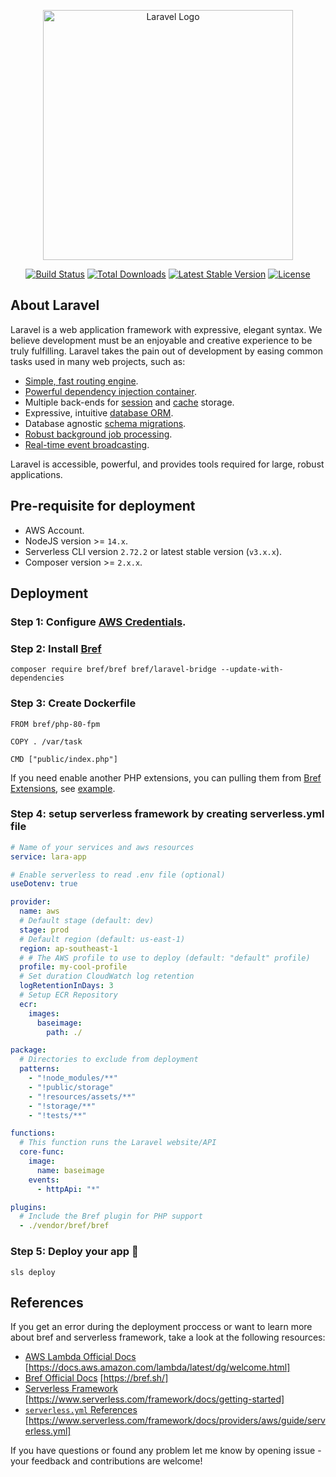 <p align="center"><a href="https://laravel.com" target="_blank"><img src="https://raw.githubusercontent.com/laravel/art/master/logo-lockup/5%20SVG/2%20CMYK/1%20Full%20Color/laravel-logolockup-cmyk-red.svg" width="400" alt="Laravel Logo"></a></p>

<p align="center">
<a href="https://travis-ci.org/laravel/framework"><img src="https://travis-ci.org/laravel/framework.svg" alt="Build Status"></a>
<a href="https://packagist.org/packages/laravel/framework"><img src="https://img.shields.io/packagist/dt/laravel/framework" alt="Total Downloads"></a>
<a href="https://packagist.org/packages/laravel/framework"><img src="https://img.shields.io/packagist/v/laravel/framework" alt="Latest Stable Version"></a>
<a href="https://packagist.org/packages/laravel/framework"><img src="https://img.shields.io/packagist/l/laravel/framework" alt="License"></a>
</p>

## About Laravel

Laravel is a web application framework with expressive, elegant syntax. We believe development must be an enjoyable and creative experience to be truly fulfilling. Laravel takes the pain out of development by easing common tasks used in many web projects, such as:

-   [Simple, fast routing engine](https://laravel.com/docs/routing).
-   [Powerful dependency injection container](https://laravel.com/docs/container).
-   Multiple back-ends for [session](https://laravel.com/docs/session) and [cache](https://laravel.com/docs/cache) storage.
-   Expressive, intuitive [database ORM](https://laravel.com/docs/eloquent).
-   Database agnostic [schema migrations](https://laravel.com/docs/migrations).
-   [Robust background job processing](https://laravel.com/docs/queues).
-   [Real-time event broadcasting](https://laravel.com/docs/broadcasting).

Laravel is accessible, powerful, and provides tools required for large, robust applications.

## Pre-requisite for deployment

-   AWS Account.
-   NodeJS version >= `14.x`.
-   Serverless CLI version `2.72.2` or latest stable version (`v3.x.x`).
-   Composer version >= `2.x.x`.

## Deployment

### Step 1: Configure [AWS Credentials](https://www.serverless.com/framework/docs/providers/aws/guide/credentials).

### Step 2: Install [Bref](https://bref.sh/docs/installation.html)

```
composer require bref/bref bref/laravel-bridge --update-with-dependencies
```

### Step 3: Create Dockerfile

```Dockerfile:Dockerfile
FROM bref/php-80-fpm

COPY . /var/task

CMD ["public/index.php"]
```

If you need enable another PHP extensions, you can pulling them from [Bref Extensions](https://github.com/brefphp/extra-php-extensions), see [example](https://bref.sh/docs/web-apps/docker.html#docker-image).

### Step 4: setup serverless framework by creating serverless.yml file

```diff:serverless.yml
# Name of your services and aws resources
service: lara-app

# Enable serverless to read .env file (optional)
useDotenv: true

provider:
  name: aws
  # Default stage (default: dev)
  stage: prod
  # Default region (default: us-east-1)
  region: ap-southeast-1
  # # The AWS profile to use to deploy (default: "default" profile)
  profile: my-cool-profile
  # Set duration CloudWatch log retention
  logRetentionInDays: 3
  # Setup ECR Repository
  ecr:
    images:
      baseimage:
        path: ./

package:
  # Directories to exclude from deployment
  patterns:
    - "!node_modules/**"
    - "!public/storage"
    - "!resources/assets/**"
    - "!storage/**"
    - "!tests/**"

functions:
  # This function runs the Laravel website/API
  core-func:
    image:
      name: baseimage
    events:
      - httpApi: "*"

plugins:
  # Include the Bref plugin for PHP support
  - ./vendor/bref/bref
```

### Step 5: Deploy your app 🚀

```
sls deploy
```

## References

If you get an error during the deployment proccess or want to learn more about bref and serverless framework, take a look at the following resources:

-   [AWS Lambda Official Docs](https://docs.aws.amazon.com/lambda/latest/dg/welcome.html) [https://docs.aws.amazon.com/lambda/latest/dg/welcome.html]
-   [Bref Official Docs](https://bref.sh/) [https://bref.sh/]
-   [Serverless Framework](https://www.serverless.com/framework/docs/getting-started) [https://www.serverless.com/framework/docs/getting-started]
-   [`serverless.yml` References](https://www.serverless.com/framework/docs/providers/aws/guide/serverless.yml) [https://www.serverless.com/framework/docs/providers/aws/guide/serverless.yml]

If you have questions or found any problem let me know by opening issue - your feedback and contributions are welcome!
